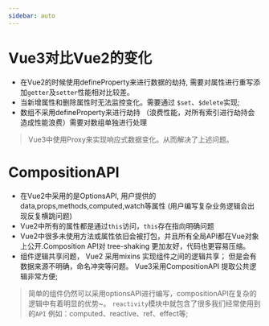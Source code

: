 ```yaml
---
sidebar: auto
---
```


# Vue3对比Vue2的变化

- 在Vue2的时候使用defineProperty来进行数据的劫持, 需要对属性进行重写添加`getter`及`setter`性能相对比较差。
- 当新增属性和删除属性时无法监控变化。需要通过 `$set`、`$delete`实现;
- 数组不采用defineProperty来进行劫持 （浪费性能，对所有索引进行劫持会造成性能浪费）需要对数组单独进行处理

> Vue3中使用Proxy来实现响应式数据变化。从而解决了上述问题。

# CompositionAPI

- 在Vue2中采用的是OptionsAPI, 用户提供的data,props,methods,computed,watch等属性 (用户编写复杂业务逻辑会出现反复横跳问题)
- Vue2中所有的属性都是通过`this`访问，`this`存在指向明确问题
- Vue2中很多未使用方法或属性依旧会被打包，并且所有全局API都在Vue对象上公开.Composition API对 tree-shaking 更加友好，代码也更容易压缩。
- 组件逻辑共享问题， Vue2 采用mixins 实现组件之间的逻辑共享； 但是会有数据来源不明确，命名冲突等问题。 Vue3采用CompositionAPI 提取公共逻辑非常方便;
  
> 简单的组件仍然可以采用optionsAPI进行编写，compositionAPI在复杂的逻辑中有着明显的优势~。 `reactivity`模块中就包含了很多我们经常使用到的`API` 例如：computed、reactive、ref、effect等;
